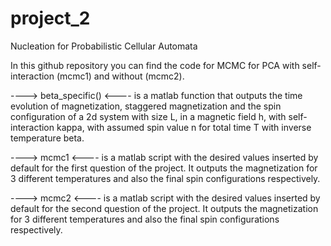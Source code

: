 # project_2
Nucleation for Probabilistic Cellular Automata

In this github repository you can find the code for MCMC for PCA with self-interaction (mcmc1) and without (mcmc2).

----> beta_specific() <----
is a matlab function that outputs the time evolution of magnetization, staggered magnetization and the spin configuration of a 2d system with size L, in a magnetic field h, with self-interaction kappa, with assumed spin value n for total time T with inverse temperature beta.

----> mcmc1 <----
is a matlab script with the desired values inserted by default for the first question of the project. It outputs the magnetization for 3 different temperatures and also the final spin configurations respectively.

----> mcmc2 <----
is a matlab script with the desired values inserted by default for the second question of the project. It outputs the magnetization for 3 different temperatures and also the final spin configurations respectively.
